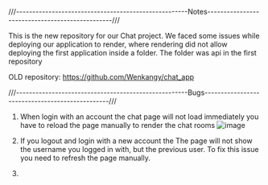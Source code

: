 
///-----------------------------------------------------Notes------------------------------------------------///

This is the new repository for our Chat project. We faced some issues while deploying our application to render, where rendering did not allow deploying the first application inside a folder. The folder was api in the first repository

OLD repository: https://github.com/Wenkangy/chat_app


///-----------------------------------------------------Bugs------------------------------------------------///
1. When login with an account the chat page will not load immediately you have to reload the page manually to render the chat rooms
   ![image](https://github.com/Wenkangy/chat-app/assets/166893688/4b41a1b5-7b8b-4bb4-bac3-2527c63a7723)

3. If you logout and login with a new account the The page will not show the username you logged in with, but the previous user. To fix this issue you need to refresh the page manually.
4. 




